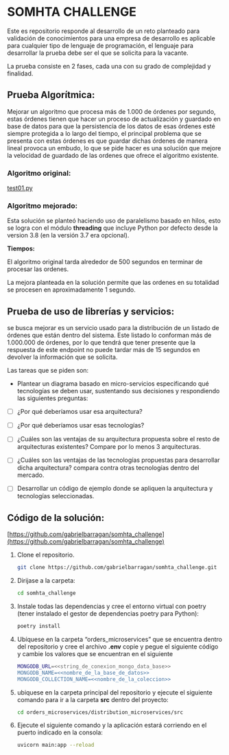 # SOMHTA CHALLENGE

Este es repositorio responde al desarrollo de un reto planteado para validación de conocimientos para una empresa de desarrollo es aplicable para cualquier tipo de lenguaje de programación, el lenguaje para desarrollar la prueba debe ser el que se solicita para la vacante.

La prueba consiste en 2 fases, cada una con su grado de complejidad y finalidad.

## Prueba Algorítmica:

Mejorar un algoritmo que  procesa más de 1.000 de órdenes por segundo, estas órdenes
tienen que hacer un proceso de actualización y guardado en base de datos para que la
persistencia de los datos de esas órdenes esté siempre protegida a lo largo del tiempo, el
principal problema que se presenta con estas órdenes es que guardar dichas órdenes de
manera lineal provoca un embudo, lo que se pide hacer es una solución que mejore la velocidad de guardado de las ordenes que ofrece el algoritmo existente.

### Algoritmo original:

[test01.py](https://gist.github.com/athmos-pedrocarvajal/d5148df0fa664bc242c222ccb40911c2)

### Algoritmo mejorado:

Esta solución se planteó haciendo uso de paralelismo basado en hilos, esto se logra con el módulo **threading** que incluye Python por defecto desde la version 3.8 (en la versión 3.7 era opcional).

[](https://github.com/gabrielbarragan/somhta_challenge/blob/main/test_01_modified.py)

**Tiempos:**

El algoritmo original tarda alrededor de 500 segundos en terminar de procesar las ordenes.

La mejora planteada en la solución permite que las ordenes en su totalidad se procesen en aproximadamente 1 segundo.

## Prueba de uso de librerías y servicios:

se busca mejorar es un servicio usado para la distribución de un listado de órdenes que están dentro del sistema. Este listado lo conforman más de 1.000.000 de órdenes, por lo que tendrá que tener presente que la respuesta de este endpoint no puede tardar más de 15 segundos en devolver la información que se solicita. 

Las tareas que se piden son:

- Plantear un diagrama basado en micro-servicios especificando qué tecnologías se
deben usar, sustentando sus decisiones y respondiendo las siguientes preguntas:
- [ ]  ¿Por qué deberíamos usar esa arquitectura?
- [ ]  ¿Por qué deberíamos usar esas tecnologías?
- [ ]  ¿Cuáles son las ventajas de su arquitectura propuesta sobre el resto de
arquitecturas existentes? Compare por lo menos 3 arquitecturas.
- [ ]  ¿Cuáles son las ventajas de las tecnologías propuestas para desarrollar dicha
arquitectura? compara contra otras tecnologías dentro del mercado.
- [ ]  Desarrollar un código de ejemplo donde se apliquen la arquitectura y tecnologías
seleccionadas.


## Código de la solución:

[https://github.com/gabrielbarragan/somhta_challenge](https://github.com/gabrielbarragan/somhta_challenge)

1. Clone el repositorio.
    
    ```bash
    git clone https://github.com/gabrielbarragan/somhta_challenge.git
    ```
    
2. Dirijase a la carpeta:
    
    ```bash
    cd somhta_challenge
    ```
    
3. Instale todas las dependencias y cree el entorno virtual con poetry (tener instalado el gestor de dependencias poetry para Python):
    
    ```bash
    poetry install
    ```
    
4. Ubíquese en la carpeta “orders_microservices” que se encuentra dentro del repositorio y cree el archivo **.env** copie y pegue el siguiente código y cambie los valores que se encuentran en el siguiente
    
    ```bash
    MONGODB_URL=<<string_de_conexion_mongo_data_base>>
    MONGODB_NAME=<<nombre_de_la_base_de_datos>>
    MONGODB_COLLECTION_NAME=<<nombre_de_la_coleccion>>
    ```
    
5. ubiquese en la carpeta principal del repositorio y ejecute el siguiente comando para ir a la carpeta **src** dentro del proyecto:
    
    ```bash
    cd orders_microservices/distribution_microservices/src
    ```
    
6. Ejecute el siguiente comando y la aplicación estará corriendo en el puerto indicado en la consola:
    
    ```bash
    uvicorn main:app --reload
    ```

